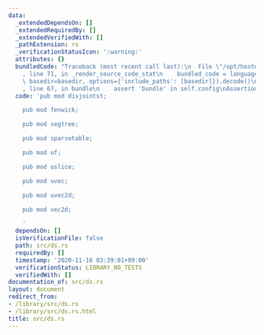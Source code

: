 ```yaml
---
data:
  _extendedDependsOn: []
  _extendedRequiredBy: []
  _extendedVerifiedWith: []
  _pathExtension: rs
  _verificationStatusIcon: ':warning:'
  attributes: {}
  bundledCode: "Traceback (most recent call last):\n  File \"/opt/hostedtoolcache/Python/3.9.0/x64/lib/python3.9/site-packages/onlinejudge_verify/documentation/build.py\"\
    , line 71, in _render_source_code_stat\n    bundled_code = language.bundle(stat.path,\
    \ basedir=basedir, options={'include_paths': [basedir]}).decode()\n  File \"/opt/hostedtoolcache/Python/3.9.0/x64/lib/python3.9/site-packages/onlinejudge_verify/languages/user_defined.py\"\
    , line 67, in bundle\n    assert 'bundle' in self.config\nAssertionError\n"
  code: 'pub mod disjointst;

    pub mod fenwick;

    pub mod segtree;

    pub mod sparsetable;

    pub mod uf;

    pub mod uslice;

    pub mod uvec;

    pub mod uvec2d;

    pub mod vec2d;

    '
  dependsOn: []
  isVerificationFile: false
  path: src/ds.rs
  requiredBy: []
  timestamp: '2020-11-16 03:39:01+09:00'
  verificationStatus: LIBRARY_NO_TESTS
  verifiedWith: []
documentation_of: src/ds.rs
layout: document
redirect_from:
- /library/src/ds.rs
- /library/src/ds.rs.html
title: src/ds.rs
---
```

